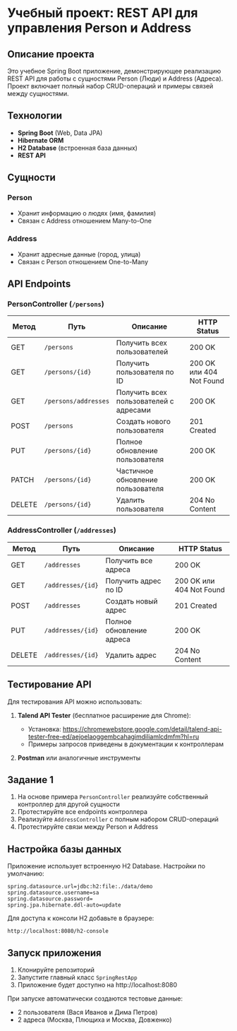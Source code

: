 # Учебный проект: REST API для управления Person и Address

## Описание проекта

Это учебное Spring Boot приложение, демонстрирующее реализацию REST API для работы с сущностями Person (Люди) и Address (Адреса). Проект включает полный набор CRUD-операций и примеры связей между сущностями.

## Технологии

- **Spring Boot** (Web, Data JPA)
- **Hibernate ORM**
- **H2 Database** (встроенная база данных)
- **REST API**

## Сущности

### Person
- Хранит информацию о людях (имя, фамилия)
- Связан с Address отношением Many-to-One

### Address
- Хранит адресные данные (город, улица)
- Связан с Person отношением One-to-Many

## API Endpoints

### PersonController (`/persons`)

| Метод | Путь | Описание | HTTP Status |
|-------|------|----------|-------------|
| GET | `/persons` | Получить всех пользователей | 200 OK |
| GET | `/persons/{id}` | Получить пользователя по ID | 200 OK или 404 Not Found |
| GET | `/persons/addresses` | Получить всех пользователей с адресами | 200 OK |
| POST | `/persons` | Создать нового пользователя | 201 Created |
| PUT | `/persons/{id}` | Полное обновление пользователя | 200 OK |
| PATCH | `/persons/{id}` | Частичное обновление пользователя | 200 OK |
| DELETE | `/persons/{id}` | Удалить пользователя | 204 No Content |

### AddressController (`/addresses`)

| Метод | Путь | Описание | HTTP Status |
|-------|------|----------|-------------|
| GET | `/addresses` | Получить все адреса | 200 OK |
| GET | `/addresses/{id}` | Получить адрес по ID | 200 OK или 404 Not Found |
| POST | `/addresses` | Создать новый адрес | 201 Created |
| PUT | `/addresses/{id}` | Полное обновление адреса | 200 OK |
| DELETE | `/addresses/{id}` | Удалить адрес | 204 No Content |

## Тестирование API

Для тестирования API можно использовать:

1. **Talend API Tester** (бесплатное расширение для Chrome):
   - Установка: https://chromewebstore.google.com/detail/talend-api-tester-free-ed/aejoelaoggembcahagimdiliamlcdmfm?hl=ru
   - Примеры запросов приведены в документации к контроллерам

2. **Postman** или аналогичные инструменты

## Задание 1

1. На основе примера `PersonController` реализуйте собственный контроллер для другой сущности
2. Протестируйте все endpoints контроллера
3. Реализуйте `AddressController` с полным набором CRUD-операций
4. Протестируйте связи между Person и Address

## Настройка базы данных

Приложение использует встроенную H2 Database. Настройки по умолчанию:

```properties
spring.datasource.url=jdbc:h2:file:./data/demo
spring.datasource.username=sa
spring.datasource.password=
spring.jpa.hibernate.ddl-auto=update
```

Для доступа к консоли H2 добавьте в браузере:
```
http://localhost:8080/h2-console
```

## Запуск приложения

1. Клонируйте репозиторий
2. Запустите главный класс `SpringRestApp`
3. Приложение будет доступно на http://localhost:8080

При запуске автоматически создаются тестовые данные:
- 2 пользователя (Вася Иванов и Дима Петров)
- 2 адреса (Москва, Плющиха и Москва, Довженко)